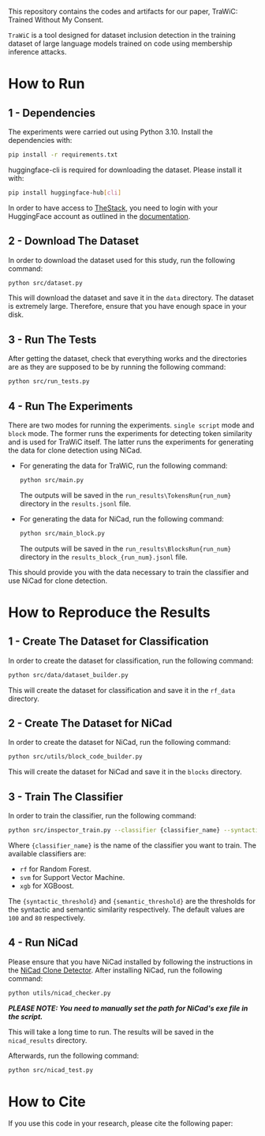 This repository contains the codes and artifacts for our paper, TraWiC: Trained Without My Consent.

`TraWiC` is a tool designed for dataset inclusion detection in the training dataset of large language models trained on code using membership inference attacks.

# How to Run

## 1 - Dependencies
The experiments were carried out using Python 3.10.
Install the dependencies with:
```bash
pip install -r requirements.txt
```

huggingface-cli is required for downloading the dataset. Please install it with:
```bash
pip install huggingface-hub[cli]
```
In order to have access to [TheStack](https://huggingface.co/datasets/bigcode/the-stack), you need to login with your HuggingFace account as outlined in the [documentation](https://huggingface.co/docs/huggingface_hub/main/guides/cli).

## 2 - Download The Dataset
In order to download the dataset used for this study, run the following command:
```bash
python src/dataset.py
```
This will download the dataset and save it in the `data` directory. The dataset is extremely large. Therefore, ensure that you have enough space in your disk.

## 3 - Run The Tests
After getting the dataset, check that everything works and the directories are as they are supposed to be by running the following command:
```bash
python src/run_tests.py
```

## 4 - Run The Experiments
There are two modes for running the experiments. `single script` mode and `block` mode. The former runs the experiments for detecting token similarity and is used for TraWiC itself. The latter runs the experiments for generating the data for clone detection using NiCad.

- For generating the data for TraWiC, run the following command:
    ```bash
    python src/main.py
    ```
    The outputs will be saved in the `run_results\TokensRun{run_num}` directory in the `results.jsonl` file.

- For generating the data for NiCad, run the following command:
    ```bash
    python src/main_block.py
    ```
    The outputs will be saved in the `run_results\BlocksRun{run_num}` directory in the `results_block_{run_num}.jsonl` file.


This should provide you with the data necessary to train the classifier and use NiCad for clone detection.

# How to Reproduce the Results

## 1 - Create The Dataset for Classification
In order to create the dataset for classification, run the following command:
```bash
python src/data/dataset_builder.py
```
This will create the dataset for classification and save it in the `rf_data` directory.

## 2 - Create The Dataset for NiCad
In order to create the dataset for NiCad, run the following command:
```bash
python src/utils/block_code_builder.py
```
This will create the dataset for NiCad and save it in the `blocks` directory.

## 3 - Train The Classifier
In order to train the classifier, run the following command:
```bash
python src/inspector_train.py --classifier {classifier_name} --syntactic_threshold {syntactic_threshold} --semantic_threshold {semantic_threshold} 
```
Where `{classifier_name}` is the name of the classifier you want to train. The available classifiers are:
- `rf` for Random Forest.
- `svm` for Support Vector Machine.
- `xgb` for XGBoost.

The `{syntactic_threshold}` and `{semantic_threshold}` are the thresholds for the syntactic and semantic similarity respectively. The default values are `100` and `80` respectively. 

## 4 - Run NiCad
Please ensure that you have NiCad installed by following the instructions in the [NiCad Clone Detector](https://www.txl.ca/txl-nicaddownload.html). After installing NiCad, run the following command:
```bash
python utils/nicad_checker.py
```
***PLEASE NOTE: You need to manually set the path for NiCad's exe file in the script.***

This will take a long time to run. The results will be saved in the `nicad_results` directory.

Afterwards, run the following command:
```bash
python src/nicad_test.py
```

# How to Cite
If you use this code in your research, please cite the following paper:
